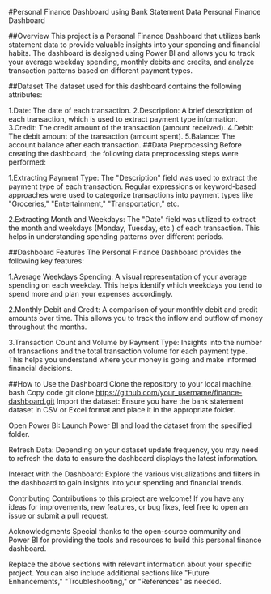 #Personal Finance Dashboard using Bank Statement Data
Personal Finance Dashboard

##Overview
This project is a Personal Finance Dashboard that utilizes bank statement data to provide valuable insights into your spending and financial habits. The dashboard is designed using Power BI and allows you to track your average weekday spending, monthly debits and credits, and analyze transaction patterns based on different payment types.

##Dataset
The dataset used for this dashboard contains the following attributes:

1.Date: The date of each transaction.
2.Description: A brief description of each transaction, which is used to extract payment type information.
3.Credit: The credit amount of the transaction (amount received).
4.Debit: The debit amount of the transaction (amount spent).
5.Balance: The account balance after each transaction.
##Data Preprocessing
Before creating the dashboard, the following data preprocessing steps were performed:

1.Extracting Payment Type: The "Description" field was used to extract the payment type of each transaction. Regular expressions or keyword-based approaches were used to categorize transactions into payment types like "Groceries," "Entertainment," "Transportation," etc.

2.Extracting Month and Weekdays: The "Date" field was utilized to extract the month and weekdays (Monday, Tuesday, etc.) of each transaction. This helps in understanding spending patterns over different periods.

##Dashboard Features
The Personal Finance Dashboard provides the following key features:

1.Average Weekdays Spending: A visual representation of your average spending on each weekday. This helps identify which weekdays you tend to spend more and plan your expenses accordingly.

2.Monthly Debit and Credit: A comparison of your monthly debit and credit amounts over time. This allows you to track the inflow and outflow of money throughout the months.

3.Transaction Count and Volume by Payment Type: Insights into the number of transactions and the total transaction volume for each payment type. This helps you understand where your money is going and make informed financial decisions.

##How to Use the Dashboard
Clone the repository to your local machine.
bash
Copy code
git clone https://github.com/your_username/finance-dashboard.git
Import the dataset: Ensure you have the bank statement dataset in CSV or Excel format and place it in the appropriate folder.

Open Power BI: Launch Power BI and load the dataset from the specified folder.

Refresh Data: Depending on your dataset update frequency, you may need to refresh the data to ensure the dashboard displays the latest information.

Interact with the Dashboard: Explore the various visualizations and filters in the dashboard to gain insights into your spending and financial trends.

Contributing
Contributions to this project are welcome! If you have any ideas for improvements, new features, or bug fixes, feel free to open an issue or submit a pull request.



Acknowledgments
Special thanks to the open-source community and Power BI for providing the tools and resources to build this personal finance dashboard.

Replace the above sections with relevant information about your specific project. You can also include additional sections like "Future Enhancements," "Troubleshooting," or "References" as needed.
